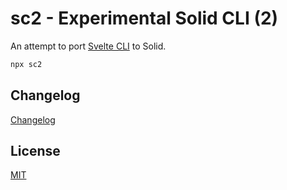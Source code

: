 # sc2 - Experimental Solid CLI (2)

An attempt to port [Svelte CLI](https://github.com/sveltejs/cli) to Solid.

```bash
npx sc2
```

## Changelog

[Changelog](./CHANGELOG.md)

## License

[MIT](../../LICENSE)

